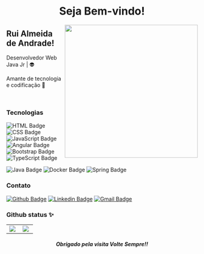 <h1 align="center">Seja Bem-vindo!</h1><img align="right" src="https://sempreupdate.com.br/wp-content/uploads/2019/02/qual-a-diferenca-entre-programador-e-desenvolvedor.jpg" width="350"/>

## Rui Almeida de Andrade!
Desenvolvedor Web Java Jr | :alien:


Amante de tecnologia e codificação  :purple_heart:

<br>

### Tecnologias
![HTML Badge](https://img.shields.io/badge/HTML5%20-%23E34F26.svg?&style=plastic&logo=html5&logoColor=white)
![CSS Badge](https://img.shields.io/badge/CSS3%20-%231572B6.svg?&style=plastic&logo=css3&logoColor=white)
![JavaScript Badge](https://img.shields.io/badge/JavaScript-yellow.svg?&style=plastic&logo=javascript&logoColor=white)
![Angular Badge](https://img.shields.io/badge/Angular%20-%23DD0031.svg?&style=plastic&logo=angular&logoColor=white?color=blue)
![Bootstrap Badge](https://img.shields.io/badge/Bootstrap%20-%23563D7C.svg?&style=plastic&logo=bootstrap&logoColor=white)
![TypeScript Badge](https://img.shields.io/badge/TypeScript%20-%23007ACC.svg?&style=plastic&logo=typescript&logoColor=white)

![Java Badge](https://img.shields.io/badge/Java-%23ED8B00.svg?&style=plastic&logo=java&logoColor=white?logoWidth=40)
![Docker Badge](https://img.shields.io/badge/Docker-0FAAFF.svg?&style=plastic&logo=docker&logoColor=white)
![Spring Badge](https://img.shields.io/badge/Spring%20-%236DB33F.svg?&style=plastic&logo=spring&logoColor=white)

### Contato 

[![Github Badge](https://img.shields.io/badge/-Github-000?style=flat-square&logo=Github&logoColor=white&link=https://github.com/RuiCoders)](https://github.com/RuiCoders)
[![Linkedin Badge](https://img.shields.io/badge/-LinkedIn-blue?style=flat-square&logo=Linkedin&logoColor=white&link=https://www.linkedin.com/in/rui-almeida-de-andrade/)](https://www.linkedin.com/in/rui-almeida-de-andrade/)
[![Gmail Badge](https://img.shields.io/badge/-Outlook-0078D4?style=flat-square&logo=microsoft-outlook&logoColor=white&link=mailto:ruyx@live.com)](mailto:ruyx@live.com)<br>

### Github status ✨
<center>
<table>
  <tr>
      <td><img align="left" padding-right="10px" src=https://github-readme-stats.vercel.app/api?username=RuiCoders&show_icons=true&theme=midnight-purple></td>
      <td><img align="left" padding-right="10px" src=https://github-readme-stats.vercel.app/api/top-langs/?username=RuiCoders&show_icons=true&theme=midnight-purple&layout=compact></td>
  </tr>  
</table>
</center>


<h5 align="center">Obrigado pela visita Volte Sempre!!</h5>


